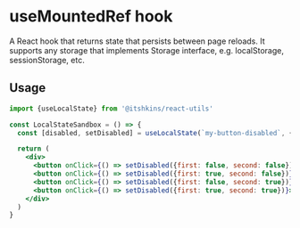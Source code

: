 # useMountedRef hook

A React hook that returns state that persists between page reloads.
It supports any storage that implements Storage interface, e.g. localStorage, sessionStorage, etc.

## Usage

```jsx
import {useLocalState} from '@itshkins/react-utils'

const LocalStateSandbox = () => {
  const [disabled, setDisabled] = useLocalState(`my-button-disabled`, {first: false, second: true}, sessionStorage)

  return (
    <div>
      <button onClick={() => setDisabled({first: false, second: false})}>Enable both</button>
      <button onClick={() => setDisabled({first: true, second: false})} disabled={disabled.first}>Disable first</button>
      <button onClick={() => setDisabled({first: false, second: true})} disabled={disabled.second}>Disable second</button>
      <button onClick={() => setDisabled({first: true, second: true})}>Disable both</button>
    </div>
  )
}
```
